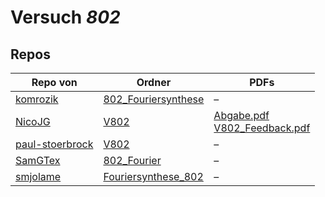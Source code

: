 # Versuch *802*

## Repos

|                 Repo von                 |                                            Ordner                                            |                                                                                             PDFs                                                                                              |
|------------------------------------------|----------------------------------------------------------------------------------------------|-----------------------------------------------------------------------------------------------------------------------------------------------------------------------------------------------|
|[komrozik](../repo/komrozik)              |[802_Fouriersynthese](https://github.com/komrozik/AP2019/tree/master/802_Fouriersynthese)     |–                                                                                                                                                                                              |
|[NicoJG](../repo/NicoJG)                  |[V802](https://github.com/NicoJG/Anfaengerpraktikum/tree/master/V802)                         |[Abgabe.pdf](https://github.com/NicoJG/Anfaengerpraktikum/blob/master/V802/Abgabe.pdf)<br/>[V802_Feedback.pdf](https://github.com/NicoJG/Anfaengerpraktikum/blob/master/V802/V802_Feedback.pdf)|
|[paul-stoerbrock](../repo/paul-stoerbrock)|[V802](https://github.com/paul-stoerbrock/Praktikum/tree/master/V802)                         |–                                                                                                                                                                                              |
|[SamGTex](../repo/SamGTex)                |[802_Fourier](https://github.com/SamGTex/Physik_Praktikum_Samuel_Max/tree/master/802_Fourier) |–                                                                                                                                                                                              |
|[smjolame](../repo/smjolame)              |[Fouriersynthese_802](https://github.com/smjolame/Praktikum_1/tree/master/Fouriersynthese_802)|–                                                                                                                                                                                              |
